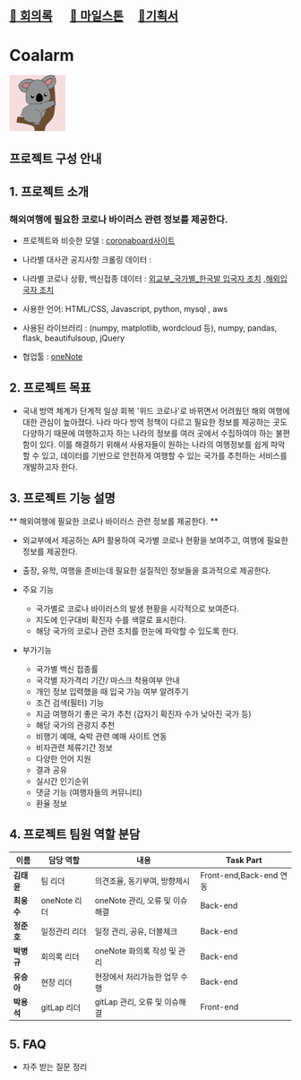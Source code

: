 ## [🔗 회의록](https://yeardream-gitlab.elice.io/yeardream-project/project-6/coalarm/-/wikis/%ED%9A%8C%EC%9D%98%EB%A1%9D#coalarm-%ED%9A%8C%EC%9D%98%EB%A1%9D) &emsp; [🥌 마일스톤](https://yeardream-gitlab.elice.io/yeardream-project/project-6/coalarm/-/milestones)&emsp; [📑기획서](https://yeardream-gitlab.elice.io/yeardream-project/project-6/project-template)

# Coalarm
  
<img src="./logo.png" width="100px" height="100px" title="Github_Logo"/>


## 프로젝트 구성 안내

## 1. 프로젝트 소개
### 해외여행에 필요한 코로나 바이러스 관련 정보를 제공한다.
* 프로젝트와 비슷한 모델 : [coronaboard사이트](https://coronaboard.kr/)

* 나라별 대사관 공지사항 크롤링 데이터 : 

* 나라별 코로나 상황, 백신접종 데이터 : [외교부_국가별_한국발 입국자 조치](https://www.data.go.kr/data/15085787/openapi.do) ,[해외입국자 조치](https://www.data.go.kr/data/15085787/openapi.do)

* 사용한 언어: HTML/CSS, Javascript, python, mysql , aws 

* 사용된 라이브러리 : (numpy, matplotlib, wordcloud 등), numpy, pandas, flask, beautifulsoup, jQuery

* 협업툴 : [oneNote](https://1drv.ms/u/s!AvpSXISNxRLLhBWCvTHyI14K5ZAr?e=2FBl2U)

## 2. 프로젝트 목표
  - 국내 방역 체계가 단계적 일상 회복 '위드 코로나'로 바뀌면서 어려웠던 해외 여행에 대한 관심이 높아졌다. 나라 마다 방역 정책이 다르고 필요한 정보를 제공하는 곳도 다양하기 때문에 여행하고자 하는 나라의 정보를 여러 곳에서 수집하여야 하는 불편함이 있다. 이를 해결하기 위해서 사용자들이 원하는 나라의 여행정보를 쉽게 파악할 수 있고, 데이터를 기반으로 안전하게 여행할 수 있는 국가를 추천하는 서비스를 개발하고자 한다.


## 3. 프로젝트 기능 설명

** 해외여행에 필요한 코로나 바이러스 관련 정보를 제공한다. **

* 외교부에서 제공하는 API 활용하여 국가별 코로나 현황을 보여주고, 여행에 필요한 정보를 제공한다.

* 출장, 유학, 여행을 준비는데 필요한 실질적인 정보들을 효과적으로 제공한다.

* 주요 기능
    - 국가별로 코로나 바이러스의 발생 현황을 시각적으로 보여준다.
    - 지도에 인구대비 확진자 수를 색깔로 표시한다.
    - 해당 국가의 코로나 관련 조치를 한눈에 파악할 수 있도록 한다.
* 부가기능
    - 국가별 백신 접종률
    - 국각별 자가격리 기간/ 마스크 착용여부 안내
    - 개인 정보 입력했을 때 입국 가능 여부 알려주기
    - 조건 검색(필터) 기능
    - 지금 여행하기 좋은 국가 추천 (갑자기 확진자 수가 낮아진 국가 등)
    - 해당 국가의 관광지 추천
    - 비행기 예매, 숙박 관련 예매 사이트 연동
    - 비자관련 체류기간 정보
    - 다양한 언어 지원
    - 결과 공유
    - 실시간 인기순위
    - 댓글 기능 (여행자들의 커뮤니티)
    - 환율 정보



## 4. 프로젝트 팀원 역할 분담
| 이름    | 담당 역할         | 내용                            |  Task Part|
| ------ | ------            | -----                           | ------    |
| **김태윤**  | 팀 리더           | 의견조율, 동기부여, 방향제시      | Front-end,Back-end 연동 |
| **최웅수**  | oneNote 리더     |  oneNote 관리, 오류 및 이슈해결  | Back-end |
| **정준호**  | 일정관리 리더      |  일정 관리, 공유, 더블체크       | Back-end  |
| **박병규**  | 회의록 리더        |  oneNote 화의록 작성 및 관리     | Back-end  |
| **유승아**  | 현장 리더          |  현장에서 처리가능한 업무 수행    | Back-end  |
| **박용석**  | gitLap 리더        | gitLap 관리, 오류 및 이슈해결    | Front-end |


## 5. FAQ
  - 자주 받는 질문 정리
